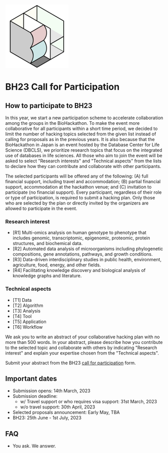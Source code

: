 <img src="./images/bh23-logo.png" width="200">

# BH23 Call for Participation

## How to participate to BH23

In this year, we start a new participation scheme to accelerate collaboration among the groups in the BioHackathon. To make the event more collaborative for all participants within a short time period, we decided to limit the number of hacking topics selected from the given list instead of calling for proposals as in the previous years. It is also because that the BioHackathon in Japan is an event hosted by the Database Center for Life Science (DBCLS), we prioritize research topics that focus on the integrated use of databases in life sciences. All those who aim to join the event will be asked to select "Research interests" and "Technical aspects" from the lists to declare how they can contribute and collaborate with other participants.

The selected participants will be offered any of the following: (A) full financial support, including travel and accommodation; (B) partial financial support, accommodation at the hackathon venue; and (C) invitation to participate (no financial support). Every participant, regardless of their role or type of participation, is required to submit a hacking plan. Only those who are selected by the plan or directly invited by the organizers are allowed to participate in the event.

### Research interest

- [R1] Multi-omics analysis on human genotype to phenotype that includes genomic, transcriptomic, epigenomic, proteomic, protein structures, and biochemical data.
- [R2] Automated data analysis of microorganisms including phylogenetic compositions, gene annotations, pathways, and growth conditions.
- [R3] Data-driven interdisciplinary studies in public health, environment, agriculture, food, energy, and other fields.
- [R4] Facilitating knowledge discovery and biological analysis of knowledge graphs and literature.

### Technical aspects

- [T1] Data
- [T2] Algorithm
- [T3] Analysis
- [T4] Tool
- [T5] Application
- [T6] Workflow

We ask you to write an abstract of your collaborative hacking plan with no more than 500 words. In your abstract, please describe how you contribute to the selected topic and collaborate with others by indicating "Research interest" and explain your expertise chosen from the "Technical aspects".

Submit your abstract from the BH23 [call for participation](https://docs.google.com/forms/d/e/1FAIpQLSfTd8X_QU49lcbJ0ZnqutnjJWhyccSnT5X94MRrqL5Qm56Dhg/viewform) form.

## Important dates

- Submission opens: 14th March, 2023
- Submission deadline:
  - w/ Travel support or who requires visa support: 31st March, 2023
  - w/o travel support: 30th April, 2023
- Selected proposals announcement: Early May, TBA
- BH23: 25th June - 1st July, 2023

## FAQ

- You ask. We answer.

